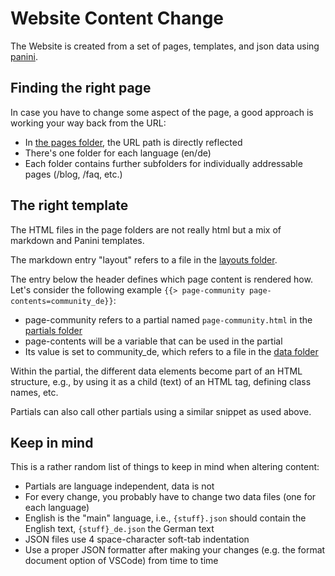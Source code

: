 # Website Content Change

The Website is created from a set of pages, templates, and json data using [panini](https://github.com/foundation/panini).

## Finding the right page

In case you have to change some aspect of the page, a good approach is working your way back from the URL:

* In [the pages folder](../src/pages/), the URL path is directly reflected
* There's one folder for each language (en/de)
* Each folder contains further subfolders for individually addressable pages (/blog, /faq, etc.)

## The right template

The HTML files in the page folders are not really html but a mix of markdown and Panini templates.

The markdown entry "layout" refers to a file in the [layouts folder](../src/layouts/).

The entry below the header defines which page content is rendered how.
Let's consider the following example `{{> page-community page-contents=community_de}}`:

* page-community refers to a partial named `page-community.html` in the [partials folder](../src/partials/)
* page-contents will be a variable that can be used in the partial
* Its value is set to community_de, which refers to a file in the [data folder](../src/data/)

Within the partial, the different data elements become part of an HTML structure, e.g., by using it as a child (text) of an HTML tag, defining class names, etc.

Partials can also call other partials using a similar snippet as used above.

## Keep in mind

This is a rather random list of things to keep in mind when altering content:

* Partials are language independent, data is not
* For every change, you probably have to change two data files (one for each language)
* English is the "main" language, i.e., `{stuff}.json` should contain the English text, `{stuff}_de.json` the German text
* JSON files use 4 space-character soft-tab indentation
* Use a proper JSON formatter after making your changes (e.g. the format document option of VSCode) from time to time    
